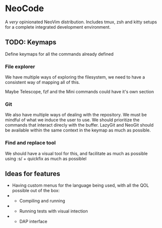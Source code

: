 # NeoCode
A *very* opinionated NeoVim distribution.
Includes tmux, zsh and kitty setups for a complete integrated development environment.

## TODO: Keymaps
Define keymaps for all the commands already defined

### File explorer
We have multiple ways of exploring the filesystem, we need to have
a consistent way of mapping all of this.

Maybe Telescope, fzf and the Mini commands could have it's own section

### Git
We also have multiple ways of dealing with the repository. We must be mindful
of what we induce the user to use. We should prioritize the commands that 
interact direcly with the buffer. LazyGit and NeoGit should be available within
the same context in the keymap as much as possible.

### Find and replace tool
We should have a visual tool for this, and facilitate as much as possible
using :s/ + quickfix as much as possiblel

## Ideas for features
- Having custom menus for the language being used, with all the QOL possible out of the box:
- - Compiling and running
- - Running tests with visual intection
- - DAP interface
